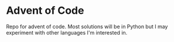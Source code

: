 # Advent of Code

Repo for advent of code. Most solutions will be in Python but I may experiment with other languages I'm interested in. 